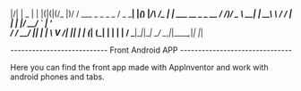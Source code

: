  
  |\/|   | _  |
  |  |(|(|(/_ |)\/
                /
                  ___     _   _ _               _
                 / _ \___| |_(_) |_/\   /\_   _| | ___ __ _ _ __
                / /_)/ _ \ __| | __\ \ / / | | | |/ __/ _` | '_ \
               / ___/  __/ |_| | |_ \ V /| |_| | | (_| (_| | | | |
               \/    \___|\__|_|\__| \_/  \__,_|_|\___\__,_|_| |_|


--------------------------- Front Android APP -------------------------------


Here you can find the front app made with AppInventor and work with android phones and tabs.

